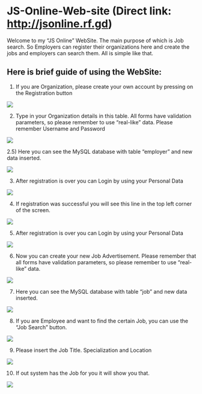 # JS-Online-Web-site (Direct link: http://jsonline.rf.gd)

Welcome to my “JS Online” WebSite. The main purpose of which is Job search. So Employers can register their organizations here and create the jobs and employers can search them. All is simple like that. 

## Here is brief guide of using the WebSite:
1) If you are Organization, please create your own account by pressing on the Registration button




![](ScrShotsForReadme/HomeScreen.jpg)


2) Type in your Organization details in this table. All forms have validation parameters, so please remember to use “real-like” data. Please remember Username and Password




![](ScrShotsForReadme/DB%20ScrShot.jpg)


2.5) Here you can see the MySQL database with table “employer” and new data inserted.




![](ScrShotsForReadme/LoginScreen.jpg)





3) After registration is over you can Login by using your Personal Data




![](ScrShotsForReadme/Session.jpg)





4) If registration was successful you will see this line in the top left corner of the screen.





![](ScrShotsForReadme/ValidationForm.jpg)





5) After registration is over you can Login by using your Personal Data





![](ScrShotsForReadme/ValidationForm.jpg)





6) Now you can create your new Job Advertisement. Please remember that all forms have validation parameters, so please remember to use “real-like” data.





![](ScrShotsForReadme/ValidationForm.jpg)





7) Here you can see the MySQL database with table “job” and new data inserted.





![](ScrShotsForReadme/ValidationForm.jpg)





8) If you are Employee and want to find the certain Job, you can use the “Job Search” button.





![](ScrShotsForReadme/ValidationForm.jpg)





9) Please insert the Job Title. Specialization and Location




![](ScrShotsForReadme/ValidationForm.jpg)





10) If out system has the Job for you it will show you that.




![](ScrShotsForReadme/ValidationForm.jpg)

